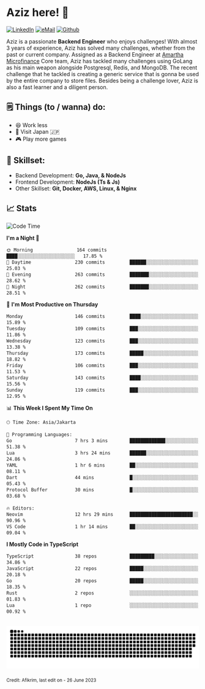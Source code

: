 # Aziz here! 👋

[![LinkedIn](https://img.shields.io/static/v1?message=afikrim&logo=linkedin&label=&color=0077B5&logoColor=white&labelColor=&style=for-the-badge)](https://www.linkedin.com/in/afikrim)
[![eMail](https://img.shields.io/static/v1?message=afikrim10@gmail.com&logo=gmail&label=&color=D14836&logoColor=white&labelColor=&style=for-the-badge)](mailto:afikrim10@gmail.com)
[![Github](https://komarev.com/ghpvc/?username=afikrim&label=Visitors&style=for-the-badge)](https://www.github.com/afikrim)

<!--Introduction-->
Aziz is a passionate **Backend Engineer** who enjoys challenges! With almost 3 years of experience, Aziz has solved many challenges, whether from the past or current company. Assigned as a Backend Engineer at [Amartha Microfinance](https://amartha.com) Core team, Aziz has tackled many challenges using GoLang as his main weapon alongside Postgresql, Redis, and MongoDB. The recent challenge that he tackled is creating a generic service that is gonna be used by the entire company to store files. Besides being a challenge lover, Aziz is also a fast learner and a diligent person.

<!--Things TODO-->
## 🗒️ Things (to / wanna) do:

- 😆 Work less
- 🚀 Visit Japan 🇯🇵
- 🎮 Play more games

<!--Skillset-->
## 🏅 Skillset:

- Backend Development: **Go, Java, & NodeJs**
- Frontend Development: **NodeJs (Ts & Js)**
- Other Skillset: **Git, Docker, AWS, Linux, & Nginx**

## 📈 Stats  

<!--START_SECTION:waka-->
![Code Time](http://img.shields.io/badge/Code%20Time-1%2C244%20hrs%2036%20mins-blue)

**I'm a Night 🦉** 

```text
🌞 Morning                164 commits         ████░░░░░░░░░░░░░░░░░░░░░   17.85 % 
🌆 Daytime                230 commits         ██████░░░░░░░░░░░░░░░░░░░   25.03 % 
🌃 Evening                263 commits         ███████░░░░░░░░░░░░░░░░░░   28.62 % 
🌙 Night                  262 commits         ███████░░░░░░░░░░░░░░░░░░   28.51 % 
```
📅 **I'm Most Productive on Thursday** 

```text
Monday                   146 commits         ████░░░░░░░░░░░░░░░░░░░░░   15.89 % 
Tuesday                  109 commits         ███░░░░░░░░░░░░░░░░░░░░░░   11.86 % 
Wednesday                123 commits         ███░░░░░░░░░░░░░░░░░░░░░░   13.38 % 
Thursday                 173 commits         █████░░░░░░░░░░░░░░░░░░░░   18.82 % 
Friday                   106 commits         ███░░░░░░░░░░░░░░░░░░░░░░   11.53 % 
Saturday                 143 commits         ████░░░░░░░░░░░░░░░░░░░░░   15.56 % 
Sunday                   119 commits         ███░░░░░░░░░░░░░░░░░░░░░░   12.95 % 
```


📊 **This Week I Spent My Time On** 

```text
🕑︎ Time Zone: Asia/Jakarta

💬 Programming Languages: 
Go                       7 hrs 3 mins        █████████████░░░░░░░░░░░░   51.38 % 
Lua                      3 hrs 24 mins       ██████░░░░░░░░░░░░░░░░░░░   24.86 % 
YAML                     1 hr 6 mins         ██░░░░░░░░░░░░░░░░░░░░░░░   08.11 % 
Dart                     44 mins             █░░░░░░░░░░░░░░░░░░░░░░░░   05.43 % 
Protocol Buffer          30 mins             █░░░░░░░░░░░░░░░░░░░░░░░░   03.68 % 

🔥 Editors: 
Neovim                   12 hrs 29 mins      ███████████████████████░░   90.96 % 
VS Code                  1 hr 14 mins        ██░░░░░░░░░░░░░░░░░░░░░░░   09.04 % 
```

**I Mostly Code in TypeScript** 

```text
TypeScript               38 repos            █████████░░░░░░░░░░░░░░░░   34.86 % 
JavaScript               22 repos            █████░░░░░░░░░░░░░░░░░░░░   20.18 % 
Go                       20 repos            █████░░░░░░░░░░░░░░░░░░░░   18.35 % 
Rust                     2 repos             ░░░░░░░░░░░░░░░░░░░░░░░░░   01.83 % 
Lua                      1 repo              ░░░░░░░░░░░░░░░░░░░░░░░░░   00.92 % 
```




<!--END_SECTION:waka-->


<br clear="both">

<div align="center">
  <img src="https://raw.githubusercontent.com/afikrim/afikrim/output/snake.svg" alt="Snake animation" />
</div>


<sub>Credit: Afikrim, last edit on - 26 June 2023</sub>
